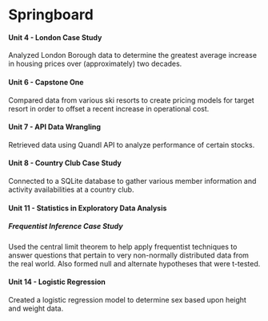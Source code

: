 # Springboard
#### Unit 4 - London Case Study
Analyzed London Borough data to determine the greatest average increase in housing prices over (approximately) two decades.

#### Unit 6 - Capstone One
Compared data from various ski resorts to create pricing models for target resort in order to offset a recent increase in operational cost.

#### Unit 7 - API Data Wrangling
Retrieved data using Quandl API to analyze performance of certain stocks.

#### Unit 8 - Country Club Case Study
Connected to a SQLite database to gather various member information and activity availabilities at a country club.

#### Unit 11 - Statistics in Exploratory Data Analysis
##### Frequentist Inference Case Study
Used the central limit theorem to help apply frequentist techniques to answer questions that pertain to very non-normally distributed data from the real world. Also formed null and alternate hypotheses that were t-tested.

#### Unit 14 - Logistic Regression
Created a logistic regression model to determine sex based upon height and weight data.
